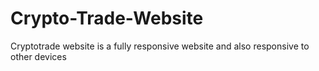 # Crypto-Trade-Website
Cryptotrade website is a fully responsive website and also responsive to other devices
